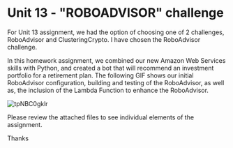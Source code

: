 # Unit 13 - "ROBOADVISOR" challenge

For Unit 13 assignment, we had the option of choosing one of 2 challenges, RoboAdvisor and ClusteringCrypto. I have chosen the RoboAdvisor challenge.

In this homework assignment, we combined our new Amazon Web Services skills with Python, and created a bot that will recommend an investment portfolio for a retirement plan. The following GIF shows our initial RoboAdvisor configuration, building and testing of the RoboAdvisor, as well as, the inclusion of the Lambda Function to enhance the RoboAdvisor.

![tpNBC0gklr](https://user-images.githubusercontent.com/87621135/142341883-535fcac8-a675-403b-ac7b-e3a42b0efb95.gif)

Please review the attached files to see individual elements of the assignment.

Thanks




